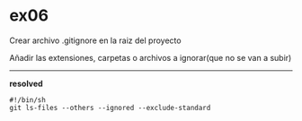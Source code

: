 # ex06

Crear archivo .gitignore en la raiz del proyecto

Añadir las extensiones, carpetas o archivos a ignorar(que no se van a subir)



---
 **resolved**

    #!/bin/sh
    git ls-files --others --ignored --exclude-standard